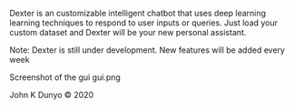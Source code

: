 Dexter is an customizable intelligent chatbot that uses deep learning learning 
techniques to respond to user inputs or queries.
Just load your custom dataset and Dexter will be your new personal assistant.

Note: Dexter is still under development. New features will be added every week



Screenshot of the gui
gui.png




John K Dunyo © 2020